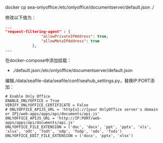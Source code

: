 
docker cp sea-onlyoffice:/etc/onlyoffice/documentserver/default.json ./

修改以下值为：

```json
...
"request-filtering-agent" : {
				"allowPrivateIPAddress": true,
				"allowMetaIPAddress": true
			},
...
```

在docker-compose中添加挂载：

- ./default.json:/etc/onlyoffice/documentserver/default.json


编辑./data/seafile-data/seafile/conf/seahub_settings.py，替换IP:PORT添加：

```
# Enable Only Office
ENABLE_ONLYOFFICE = True
VERIFY_ONLYOFFICE_CERTIFICATE = False
# ONLYOFFICE_APIJS_URL = 'http{s}://{your OnlyOffice server's domain or IP}/web-apps/apps/api/documents/api.js'
ONLYOFFICE_APIJS_URL = 'http://IP:PORT/web-apps/apps/api/documents/api.js'
ONLYOFFICE_FILE_EXTENSION = ('doc', 'docx', 'ppt', 'pptx', 'xls', 'xlsx', 'odt', 'fodt', 'odp', 'fodp', 'ods', 'fods')
ONLYOFFICE_EDIT_FILE_EXTENSION = ('docx', 'pptx', 'xlsx')
```